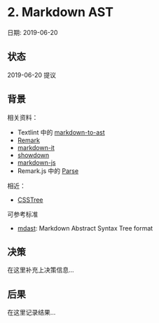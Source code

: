 # 2. Markdown AST

日期: 2019-06-20

## 状态

2019-06-20 提议

## 背景

相关资料：

 - Textlint 中的 [markdown-to-ast](https://github.com/textlint/textlint/tree/master/packages/%40textlint/markdown-to-ast)
 - [Remark](https://github.com/gnab/remark/tree/develop/src/remark)
 - [markdown-it](https://github.com/markdown-it/markdown-it/tree/master/lib)
 - [showdown](https://github.com/showdownjs/showdown/blob/master/src/converter.js)
 - [markdown-js](https://github.com/evilstreak/markdown-js)
 - Remark.js 中的 [Parse](https://github.com/remarkjs/remark/tree/master/packages/remark-parse/lib)

相近：

 - [CSSTree](https://github.com/csstree/csstree)

可参考标准

 - [mdast](https://github.com/syntax-tree/mdast): Markdown Abstract Syntax Tree format 

## 决策

在这里补充上决策信息...

## 后果

在这里记录结果...
